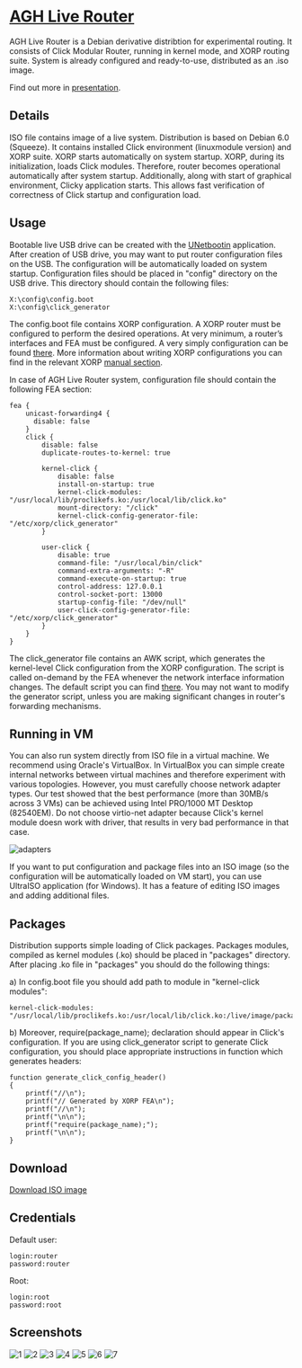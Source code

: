 [AGH Live Router](http://piotrjurkiewicz.github.com/agh-live-router/)
=================

AGH Live Router is a Debian derivative distribtion for experimental routing. It consists of Click Modular Router, running in kernel mode, and XORP routing suite. System is already configured and ready-to-use, distributed as an .iso image.

Find out more in [presentation](http://prezi.com/iez6ctgkd8dt/agh-live-router/).


Details
-------

ISO file contains image of a live system. Distribution is based on Debian 6.0 (Squeeze). It contains installed Click environment (linuxmodule version) and XORP suite. XORP starts automatically on system startup. XORP, during its initialization, loads Click modules. Therefore, router becomes operational automatically after system startup. Additionally, along with start of graphical environment, Clicky application starts. This allows fast verification of correctness of Click startup and configuration load.


Usage
-----

Bootable live USB drive can be created with the [UNetbootin](http://unetbootin.sourceforge.net/) application. After creation of USB drive, you may want to put router configuration files on the USB. The configuration will be automatically loaded on system startup. Configuration files should be placed in "config" directory on the USB drive. This directory should contain the following files:

    X:\config\config.boot
    X:\config\click_generator
  
The config.boot file contains XORP configuration. A XORP router must be configured to perform the desired operations. At very minimum, a router’s interfaces and FEA must be configured. A very simply configuration can be found [there](https://github.com/piotrjurkiewicz/agh-live-router/tree/master/configurations/simple/config). More information about writing XORP configurations you can find in the relevant XORP [manual section](http://xorp.run.montefiore.ulg.ac.be/latex2wiki/user_manual/configuration_overview).

In case of AGH Live Router system, configuration file should contain the following FEA section:

    fea {
        unicast-forwarding4 {
          disable: false
        }
        click {
    		disable: false
    		duplicate-routes-to-kernel: true
    
    		kernel-click {
    			disable: false
    			install-on-startup:	true
    			kernel-click-modules: "/usr/local/lib/proclikefs.ko:/usr/local/lib/click.ko"
    			mount-directory: "/click"
    			kernel-click-config-generator-file: "/etc/xorp/click_generator"
    		}
    
    		user-click {
    			disable: true
    			command-file: "/usr/local/bin/click"
    			command-extra-arguments: "-R"
    			command-execute-on-startup: true
    			control-address: 127.0.0.1
    			control-socket-port: 13000
    			startup-config-file: "/dev/null"
    			user-click-config-generator-file: "/etc/xorp/click_generator"
    		}
        }
    }

The click_generator file contains an AWK script, which generates the kernel-level Click configuration from the XORP configuration. The script is called on-demand by the FEA whenever the network interface information changes. The default script you can find [there](https://github.com/piotrjurkiewicz/agh-live-router/blob/master/configurations/simple/config/click_generator). You may not want to modify the generator script, unless you are making significant changes in router's forwarding mechanisms.

Running in VM
-------------

You can also run system directly from ISO file in a virtual machine. We recommend using Oracle's VirtualBox. In VirtualBox you can simple create internal networks between virtual machines and therefore experiment with various topologies. However, you must carefully choose network adapter types. Our test showed that the best performance (more than 30MB/s across 3 VMs) can be achieved using Intel PRO/1000 MT Desktop (82540EM). Do not choose virtio-net adapter because Click's kernel module doesn work with driver, that results in very bad performance in that case.

![adapters](https://raw.github.com/piotrjurkiewicz/agh-live-router/master/screenshots/adapters.png)

If you want to put configuration and package files into an ISO image (so the configuration will be automatically loaded on VM start), you can use UltraISO application (for Windows). It has a feature of editing ISO images and adding additional files.

Packages
--------

Distribution supports simple loading of Click packages. Packages modules, compiled as kernel modules (.ko) should be placed in "packages" directory. After placing .ko file in "packages" you should do the following things:

a) In config.boot file you should add path to module in "kernel-click modules":

    kernel-click-modules: "/usr/local/lib/proclikefs.ko:/usr/local/lib/click.ko:/live/image/packages/package_name.ko"

b) Moreover, require(package_name); declaration should appear in Click's configuration. If you are using click_generator script to generate Click configuration, you should place appropriate instructions in function which generates headers:

    function generate_click_config_header()
    {
        printf("//\n");
        printf("// Generated by XORP FEA\n");
        printf("//\n");
        printf("\n\n");
        printf("require(package_name);");
        printf("\n\n");
    }

Download
--------

[Download ISO image](https://mega.co.nz/#!NcVBATaB!Qg6QmDpsPr7mO2iKSovFsDdSCwt5aaP07B9St3n8Epc)


Credentials
-----------

Default user:

    login:router
    password:router
    
Root:

    login:root
    password:root


Screenshots
-----------

![1](https://raw.github.com/piotrjurkiewicz/agh-live-router/master/screenshots/1.png)
![2](https://raw.github.com/piotrjurkiewicz/agh-live-router/master/screenshots/2.png)
![3](https://raw.github.com/piotrjurkiewicz/agh-live-router/master/screenshots/3.png)
![4](https://raw.github.com/piotrjurkiewicz/agh-live-router/master/screenshots/4.png)
![5](https://raw.github.com/piotrjurkiewicz/agh-live-router/master/screenshots/5.png)
![6](https://raw.github.com/piotrjurkiewicz/agh-live-router/master/screenshots/6.png)
![7](https://raw.github.com/piotrjurkiewicz/agh-live-router/master/screenshots/7.png)
